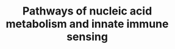 ---
annotations:
- id: PW:0000292
  parent: regulatory pathway
  type: Pathway Ontology
  value: altered DNA repair pathway
- id: PW:0000819
  parent: signaling pathway
  type: Pathway Ontology
  value: signaling pathway in the innate immune response
authors:
- DeSl
- MaintBot
- Laurent
- Egonw
description: Cytosolic DNA and RNA can lead to innate immune sensing via three paths.
  DNA is sensed by cGAS, which activates STING. RNA is sensed by MDA5 and RIG-I, which
  activates MAVS. An activation of STING or MAVS lead to phosphorylation of IFR3,
  which triggers innate immune responses.  This pathway was inspired by Chapter 14
  of the 5th edition of the book of Blau (in press).
last-edited: 2021-06-16
organisms:
- Homo sapiens
redirect_from:
- /index.php/Pathway:WP4705
- /instance/WP4705
- /instance/WP4705_rr123423
revision: r123423
schema-jsonld:
- '@context': https://schema.org/
  '@id': https://wikipathways.github.io/pathways/WP4705.html
  '@type': Dataset
  creator:
    '@type': Organization
    name: WikiPathways
  description: Cytosolic DNA and RNA can lead to innate immune sensing via three paths.
    DNA is sensed by cGAS, which activates STING. RNA is sensed by MDA5 and RIG-I,
    which activates MAVS. An activation of STING or MAVS lead to phosphorylation of
    IFR3, which triggers innate immune responses.  This pathway was inspired by Chapter
    14 of the 5th edition of the book of Blau (in press).
  keywords:
  - ADAR
  - Adenosine
  - DDX58
  - IFIH1
  - IFNB
  - IRF3
  - ISGs
  - Inosine
  - MAVS
  - MDA5
  - OAS1
  - RIG-I
  - RNase H2subunit A
  - RNase H2subunit B
  - RNase H2subunit C
  - RNase L
  - RNase T2
  - SAMHD1
  - STING
  - TMEM173
  - TREX1
  - cGAS
  - dN
  - dNTP pools
  license: CC0
  name: Pathways of nucleic acid metabolism and innate immune sensing
seo: CreativeWork
title: Pathways of nucleic acid metabolism and innate immune sensing
wpid: WP4705
---